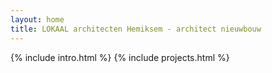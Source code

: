 ```yaml
---
layout: home
title: LOKAAL architecten Hemiksem - architect nieuwbouw
---
```

{% include intro.html %}
{% include projects.html %}
